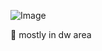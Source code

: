 ![Image](https://github.com/user-attachments/assets/07886071-7214-438a-979a-f7b97828f231)

📍 mostly in dw area 

